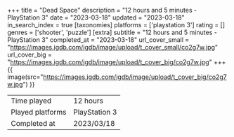 +++
title = "Dead Space"
description = "12 hours and 5 minutes - PlayStation 3"
date = "2023-03-18"
updated = "2023-03-18"
in_search_index = true
[taxonomies]
platforms = ['playstation 3']
rating = []
genres = ['shooter', 'puzzle']
[extra]
subtitle = "12 hours and 5 minutes - PlayStation 3"
completed_at = "2023-03-18"
url_cover_small = "https://images.igdb.com/igdb/image/upload/t_cover_small/co2g7w.jpg"
url_cover_big = "https://images.igdb.com/igdb/image/upload/t_cover_big/co2g7w.jpg"
+++
{{ image(src="https://images.igdb.com/igdb/image/upload/t_cover_big/co2g7w.jpg") }}

|              |            |
| ------------ | ---------- |
| Time played  | 12 hours |
| Played platforms    | PlayStation 3 |
| Completed at | 2023/03/18 |


